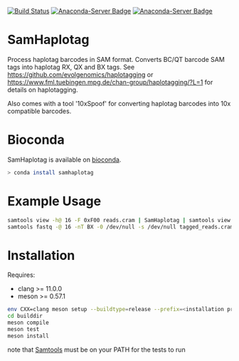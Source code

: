 [![Build Status](https://travis-ci.org/wtsi-hpag/SamHaplotag.svg?branch=main)](https://travis-ci.org/wtsi-hpag/SamHaplotag)
[![Anaconda-Server Badge](https://anaconda.org/bioconda/samhaplotag/badges/installer/conda.svg)](https://conda.anaconda.org/bioconda)
[![Anaconda-Server Badge](https://anaconda.org/bioconda/samhaplotag/badges/downloads.svg)](https://anaconda.org/bioconda/samhaplotag)
# SamHaplotag
Process haplotag barcodes in SAM format. Converts BC/QT barcode SAM tags into haplotag RX, QX and BX tags. See https://github.com/evolgenomics/haplotagging or https://www.fml.tuebingen.mpg.de/chan-group/haplotagging/?L=1 for details on haplotagging.

Also comes with a tool '10xSpoof' for converting haplotag barcodes into 10x compatible barcodes.

# Bioconda
SamHaplotag is available on [bioconda](https://bioconda.github.io/).<br/>
```sh
> conda install samhaplotag
```

# Example Usage
```bash
samtools view -h@ 16 -F 0xF00 reads.cram | SamHaplotag | samtools view -@ 16 -o tagged.cram
samtools fastq -@ 16 -nT BX -0 /dev/null -s /dev/null tagged_reads.cram | 10xSpoof SamHaplotag_Clear_BC | bgzip -@ 16 >10x_spoofed_reads.fq.gz
```

# Installation
Requires:
* clang >= 11.0.0
* meson >= 0.57.1
```bash
env CXX=clang meson setup --buildtype=release --prefix=<installation prefix> builddir
cd builddir
meson compile
meson test
meson install
```
note that [Samtools](http://www.htslib.org/) must be on your PATH for the tests to run
